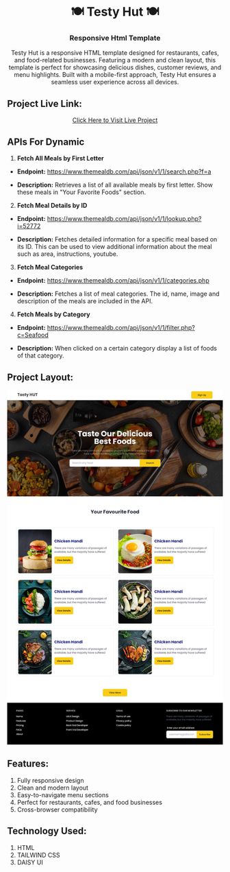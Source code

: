 <h1 align="center">🍽️ Testy Hut 🍽️</h1>
<h3 align="center">Responsive Html Template</h3>

<p align="center">Testy Hut is a responsive HTML template designed for restaurants, cafes, and food-related businesses. Featuring a modern and clean layout, this template is perfect for showcasing delicious dishes, customer reviews, and menu highlights. Built with a mobile-first approach, Testy Hut ensures a seamless user experience across all devices.</p>


## Project Live Link:
<p align="center"> <a href="https://rehan606.github.io/Testy-Hut-Html-Template/" >Click Here to Visit Live Project</a> </p>


## APIs For Dynamic

1. **Fetch All Meals by First Letter**

- **Endpoint:** https://www.themealdb.com/api/json/v1/1/search.php?f=a

- **Description:** Retrieves a list of all available meals by first letter. Show these meals in "Your Favorite Foods" section.

2. **Fetch Meal Details by ID**

- **Endpoint:** https://www.themealdb.com/api/json/v1/1/lookup.php?i=52772

- **Description:** Fetches detailed information for a specific meal based on its ID. This can be used to view additional information about the meal such as area, instructions, youtube.

3. **Fetch Meal Categories**

- **Endpoint:** https://www.themealdb.com/api/json/v1/1/categories.php

- **Description:** Fetches a list of meal categories. The id, name, image and description of the meals are included in the API.

4. **Fetch Meals by Category**

- **Endpoint:** https://www.themealdb.com/api/json/v1/1/filter.php?c=Seafood

- **Description:** When clicked on a certain category display a list of foods of that category.




## Project Layout:
<p align="center"><img src="images/project-layout.png" alt=""></p>

## Features:
<ol>
    <li>Fully responsive design</li>
    <li>Clean and modern layout</li>
    <li>Easy-to-navigate menu sections</li>
    <li>Perfect for restaurants, cafes, and food businesses</li>
    <li>Cross-browser compatibility</li>
</ol>

## Technology Used:

<ol>
    <li>HTML</li>
    <li>TAILWIND CSS</li>
    <li>DAISY UI</li>
</ol>










